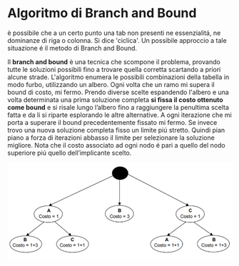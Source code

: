 # Algoritmo di Branch and Bound

è possibile che a un certo punto una tab non presenti ne essenzialitá, ne dominanze di riga o colonna. Si dice 'ciclica'. Un possibile approccio a tale situazione é il metodo di Branch and Bound. 

Il **branch and bound** è una tecnica che scompone il problema, provando tutte le soluzioni possibili fino a trovare quella corretta scartando a priori alcune strade. 
L'algoritmo enumera le possibili combinazioni della tabella in modo furbo, utilizzando un albero. Ogni volta che un ramo mi supera il bound di costo, mi fermo. 
Prendo diverse scelte espandendo l'albero e una volta determinata una prima soluzione completa **si fissa il costo ottenuto come bound** e si risale lungo l’albero fino a raggiungere la penultima scelta fatta e da li si riparte esplorando le altre alternative. A ogni iterazione che mi porta a superare il bound precedentemente fissato mi fermo. Se invece trovo una nuova soluzione completa fisso un limite piú stretto. Quindi pian piano a forza di iterazioni abbasso il limite per selezionare la soluzione migliore. 
Nota che il costo associato ad ogni nodo é pari a quello del nodo superiore piú quello dell’implicante scelto. 

![branch and bound](images/branchAndBound.png)